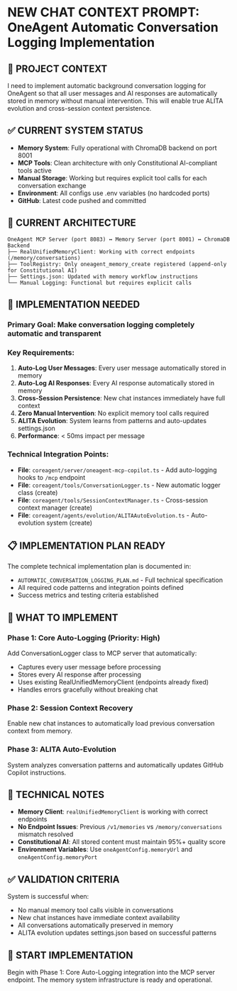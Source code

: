 # NEW CHAT CONTEXT PROMPT: OneAgent Automatic Conversation Logging Implementation

## 🎯 PROJECT CONTEXT
I need to implement automatic background conversation logging for OneAgent so that all user messages and AI responses are automatically stored in memory without manual intervention. This will enable true ALITA evolution and cross-session context persistence.

## ✅ CURRENT SYSTEM STATUS
- **Memory System**: Fully operational with ChromaDB backend on port 8001
- **MCP Tools**: Clean architecture with only Constitutional AI-compliant tools active
- **Manual Storage**: Working but requires explicit tool calls for each conversation exchange
- **Environment**: All configs use .env variables (no hardcoded ports)
- **GitHub**: Latest code pushed and committed

## 🔧 CURRENT ARCHITECTURE
```
OneAgent MCP Server (port 8083) ↔ Memory Server (port 8001) ↔ ChromaDB Backend
├── RealUnifiedMemoryClient: Working with correct endpoints (/memory/conversations)
├── ToolRegistry: Only oneagent_memory_create registered (append-only for Constitutional AI)
├── Settings.json: Updated with memory workflow instructions
└── Manual Logging: Functional but requires explicit calls
```

## 🎯 IMPLEMENTATION NEEDED

### **Primary Goal**: Make conversation logging completely automatic and transparent

### **Key Requirements**:
1. **Auto-Log User Messages**: Every user message automatically stored in memory
2. **Auto-Log AI Responses**: Every AI response automatically stored in memory  
3. **Cross-Session Persistence**: New chat instances immediately have full context
4. **Zero Manual Intervention**: No explicit memory tool calls required
5. **ALITA Evolution**: System learns from patterns and auto-updates settings.json
6. **Performance**: < 50ms impact per message

### **Technical Integration Points**:
- **File**: `coreagent/server/oneagent-mcp-copilot.ts` - Add auto-logging hooks to `/mcp` endpoint
- **File**: `coreagent/tools/ConversationLogger.ts` - New automatic logger class (create)
- **File**: `coreagent/tools/SessionContextManager.ts` - Cross-session context manager (create)
- **File**: `coreagent/agents/evolution/ALITAAutoEvolution.ts` - Auto-evolution system (create)

## 📋 IMPLEMENTATION PLAN READY
The complete technical implementation plan is documented in:
- `AUTOMATIC_CONVERSATION_LOGGING_PLAN.md` - Full technical specification
- All required code patterns and integration points defined
- Success metrics and testing criteria established

## 🚀 WHAT TO IMPLEMENT

### **Phase 1**: Core Auto-Logging (Priority: High)
Add ConversationLogger class to MCP server that automatically:
- Captures every user message before processing
- Stores every AI response after processing  
- Uses existing RealUnifiedMemoryClient (endpoints already fixed)
- Handles errors gracefully without breaking chat

### **Phase 2**: Session Context Recovery
Enable new chat instances to automatically load previous conversation context from memory.

### **Phase 3**: ALITA Auto-Evolution
System analyzes conversation patterns and automatically updates GitHub Copilot instructions.

## 🔧 TECHNICAL NOTES
- **Memory Client**: `realUnifiedMemoryClient` is working with correct endpoints
- **No Endpoint Issues**: Previous `/v1/memories` vs `/memory/conversations` mismatch resolved
- **Constitutional AI**: All stored content must maintain 95%+ quality score
- **Environment Variables**: Use `oneAgentConfig.memoryUrl` and `oneAgentConfig.memoryPort`

## ✅ VALIDATION CRITERIA
System is successful when:
- No manual memory tool calls visible in conversations
- New chat instances have immediate context availability
- All conversations automatically preserved in memory
- ALITA evolution updates settings.json based on successful patterns

## 🎯 START IMPLEMENTATION
Begin with Phase 1: Core Auto-Logging integration into the MCP server endpoint. The memory system infrastructure is ready and operational.
